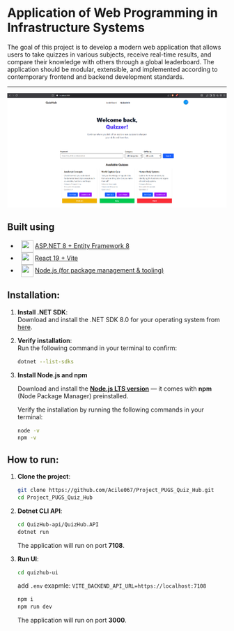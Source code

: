 # Application of Web Programming in Infrastructure Systems
The goal of this project is to develop a modern web application that allows users to take quizzes in various subjects, receive real-time results, and compare their knowledge with others through a global leaderboard. The application should be modular, extensible, and implemented according to contemporary frontend and backend development standards.

---

![Hero!](/screenshots/Hero.png)

## Built using 

- &nbsp; <img src="https://encrypted-tbn0.gstatic.com/images?q=tbn:ANd9GcRxo1QGx_G_1-2qBwh3RMPocLoKxD782w333Q&usqp=CAU" align="center" width="28" height="28"/> <a href="https://dotnet.microsoft.com/en-us/apps/aspnet"> ASP.NET 8 + Entity Framework 8 </a>
- &nbsp; <img src="https://cdn.worldvectorlogo.com/logos/react-2.svg" align="center" width="28" height="28"/> <a href="https://reactjs.org/">React 19 + Vite</a>
- &nbsp; <img src="https://cdn.worldvectorlogo.com/logos/nodejs-icon.svg" align="center" width="28" height="28"/> <a href="https://nodejs.org/">Node.js (for package management & tooling)</a>


## Installation:

1. **Install .NET SDK**:  
   Download and install the .NET SDK 8.0 for your operating system from [here](https://dotnet.microsoft.com/en-us/download/dotnet/8.0).

2. **Verify installation**:  
   Run the following command in your terminal to confirm:
   ```bash
   dotnet --list-sdks
   ```
3. **Install Node.js and npm**

   Download and install the **[Node.js LTS version](https://nodejs.org/en/download/)** — it comes with **npm** (Node Package Manager) preinstalled.

   Verify the installation by running the following commands in your terminal:

   ```bash
   node -v
   npm -v
   ```

## How to run:

1. **Clone the project**:
   ```bash
   git clone https://github.com/Acile067/Project_PUGS_Quiz_Hub.git
   cd Project_PUGS_Quiz_Hub
   ```

2. **Dotnet CLI API**:
   
    ```bash
   cd QuizHub-api/QuizHub.API
   dotnet run
   ```
    The application will run on port **7108**.

3. **Run UI**:
   
    ```bash
   cd quizhub-ui
   ```
   add `.env` exapmle: `VITE_BACKEND_API_URL=https://localhost:7108`

   ```bash
   npm i
   npm run dev
   ```
    
    The application will run on port **3000**.
